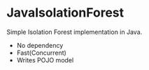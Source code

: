 # JavaIsolationForest

Simple Isolation Forest implementation in Java.

* No dependency
* Fast(Concurrent)
* Writes POJO model
